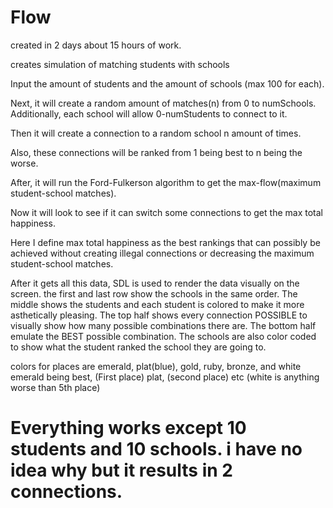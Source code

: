 # Flow
created in 2 days about 15 hours of work. 

creates simulation of matching students with schools

Input the amount of students and the amount of schools (max 100 for each). 

Next, it will create a random amount of matches(n) from 0 to numSchools.
Additionally, each school will allow 0-numStudents to connect to it.

Then it will create a connection to a random school n amount of times.

Also, these connections will be ranked from 1 being best to n being the worse.

After, it will run the Ford-Fulkerson algorithm to get the max-flow(maximum student-school matches).

Now it will look to see if it can switch some connections to get the max total happiness.

Here I define max total happiness as the best rankings that can possibly be achieved without creating illegal connections or decreasing the maximum student-school matches.

After it gets all this data, SDL is used to render the data visually on the screen. the first and last row show the schools in the same order. The middle shows the students and each student is colored to make it more asthetically pleasing. The top half shows every connection POSSIBLE to visually show how many possible combinations there are. The bottom half emulate the BEST possible combination. The schools are also color coded to show what the student ranked the school they are going to. 

colors for places are emerald, plat(blue), gold, ruby, bronze, and white 
emerald being best, (First place) plat, (second place) etc (white is anything worse than 5th place)


# Everything works except 10 students and 10 schools. i have no idea why but it results in 2 connections. 
